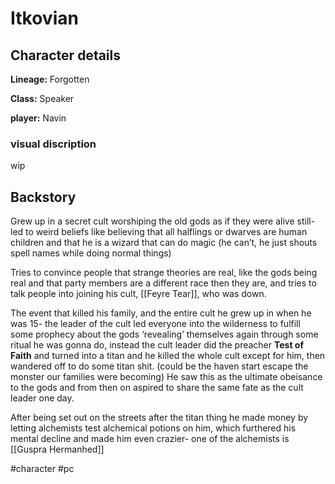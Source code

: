 # Itkovian

## Character details
**Lineage:** Forgotten

**Class:** Speaker

**player:** Navin


### visual discription
wip


## Backstory
Grew up in a secret cult worshiping the old gods as if they were alive still- led to weird beliefs like believing that all halflings or dwarves are human children and that he is a wizard that can do magic (he can’t, he just shouts spell names while doing normal things)

Tries to convince people that strange theories are real, like the gods being real and that party members are a different race then they are, and tries to talk people into joining his cult, [[Feyre Tear]], who was down.

The event that killed his family, and the entire cult he grew up in when he was 15- the leader of the cult led everyone into the wilderness to fulfill some prophecy about the gods ‘revealing’ themselves again through some ritual he was gonna do, instead the cult leader did the preacher **Test of Faith** and turned into a titan and he killed the whole cult except for him, then wandered off to do some titan shit. (could be the haven start escape the monster our families were becoming)  He saw this as the ultimate obeisance to the gods and from then on aspired to share the same fate as the cult leader one day. 

After being set out on the streets after the titan thing he made money by letting alchemists test alchemical potions on him, which furthered his mental decline and made him even crazier- one of the alchemists is [[Guspra Hermanhed]]

#character #pc